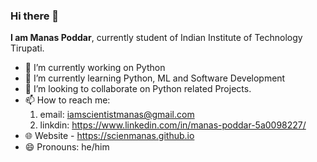 ### Hi there 👋


**I am Manas Poddar**, currently student of Indian Institute of Technology Tirupati.

- 🔭 I’m currently working on Python
- 🌱 I’m currently learning Python, ML and Software Development
- 👯 I’m looking to collaborate on Python related Projects.
- 📫 How to reach me:
   1. email: iamscientistmanas@gmail.com
   2. linkdin: https://www.linkedin.com/in/manas-poddar-5a0098227/
- 🌐 Website - https://scienmanas.github.io
- 😄 Pronouns: he/him
